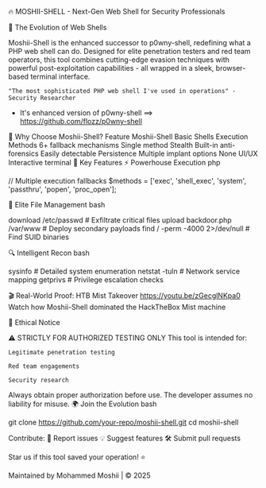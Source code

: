 🔥 MOSHII-SHELL - Next-Gen Web Shell for Security Professionals

🌟 The Evolution of Web Shells

Moshii-Shell is the enhanced successor to p0wny-shell, redefining what a PHP web shell can do. Designed for elite penetration testers and red team operators, this tool combines cutting-edge evasion techniques with powerful post-exploitation capabilities - all wrapped in a sleek, browser-based terminal interface.

    "The most sophisticated PHP web shell I've used in operations" - Security Researcher
- It's enhanced version of p0wny-shell ==> https://github.com/flozz/p0wny-shell
  
🚀 Why Choose Moshii-Shell?
Feature	Moshii-Shell	Basic Shells
Execution Methods	6+ fallback mechanisms	Single method
Stealth	Built-in anti-forensics	Easily detectable
Persistence	Multiple implant options	None
UI/UX	Interactive terminal
💎 Key Features
    ⚡ Powerhouse Execution
php

// Multiple execution fallbacks
$methods = ['exec', 'shell_exec', 'system', 'passthru', 'popen', 'proc_open'];

📁 Elite File Management
bash

download /etc/passwd          # Exfiltrate critical files
upload backdoor.php /var/www  # Deploy secondary payloads
find / -perm -4000 2>/dev/null # Find SUID binaries

🔍 Intelligent Recon
bash

sysinfo          # Detailed system enumeration
netstat -tuln    # Network service mapping
getprivs         # Privilege escalation checks

🎬 Real-World Proof: HTB Mist Takeover
      https://youtu.be/zGecglNKpa0
Watch how Moshii-Shell dominated the HackTheBox Mist machine


📜 Ethical Notice

⚠ STRICTLY FOR AUTHORIZED TESTING ONLY
This tool is intended for:

    Legitimate penetration testing

    Red team engagements

    Security research

Always obtain proper authorization before use. The developer assumes no liability for misuse.
🌍 Join the Evolution
bash

git clone https://github.com/your-repo/moshii-shell.git
cd moshii-shell

Contribute:
🐛 Report issues
💡 Suggest features
🛠️ Submit pull requests

Star us if this tool saved your operation! ⭐

Maintained by Mohammed Moshii | © 2025


